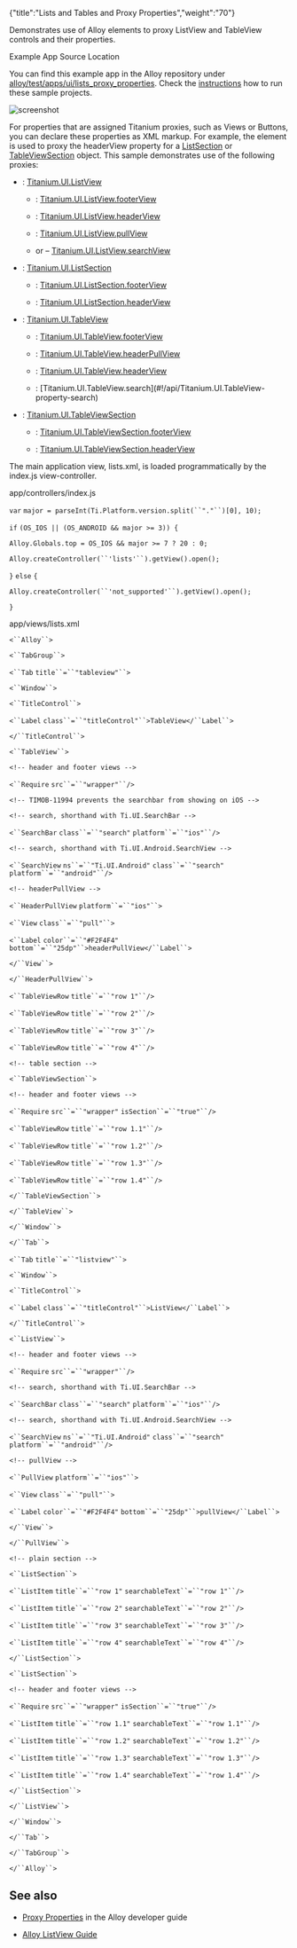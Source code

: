 {"title":"Lists and Tables and Proxy Properties","weight":"70"}

Demonstrates use of Alloy elements to proxy ListView and TableView controls and their properties.

Example App Source Location

You can find this example app in the Alloy repository under [alloy/test/apps/ui/lists\_proxy\_properties](https://github.com/appcelerator/alloy/tree/master/samples/apps/ui/lists_proxy_properties). Check the [instructions](/docs/appc/Alloy_Framework/Alloy_Guide/Alloy_Test_Apps/) how to run these sample projects.

![screenshot](/Images/appc/download/attachments/41845748/screenshot.png)

For properties that are assigned Titanium proxies, such as Views or Buttons, you can declare these properties as XML markup. For example, the <HeaderView/> element is used to proxy the headerView property for a [ListSection](#!/api/Titanium.UI.ListSection) or [TableViewSection](#!/api/Titanium.UI.TableViewSection) object. This sample demonstrates use of the following proxies:

* <ListView>: [Titanium.UI.ListView](#!/api/Titanium.UI.ListView)

    * <FooterView>: [Titanium.UI.ListView.footerView](#!/api/Titanium.UI.ListView-property-footerView)

    * <HeaderView>: [Titanium.UI.ListView.headerView](#!/api/Titanium.UI.ListView-property-headerView)

    * <PullView>: [Titanium.UI.ListView.pullView](#!/api/Titanium.UI.ListView-property-pullView)

    * <SearchBar> or <SearchView platform="android"> – [Titanium.UI.ListView.searchView](#!/api/Titanium.UI.ListView-property-searchView)

* <ListSection>: [Titanium.UI.ListSection](#!/api/Titanium.UI.ListSection)

    * <FooterView>: [Titanium.UI.ListSection.footerView](#!/api/Titanium.UI.ListSection-property-footerView)

    * <HeaderView>: [Titanium.UI.ListSection.headerView](#!/api/Titanium.UI.ListSection-property-headerView)

* <TableView>: [Titanium.UI.TableView](#!/api/Titanium.UI.TableView)

    * <FooterView>: [Titanium.UI.TableView.footerView](#!/api/Titanium.UI.TableView-property-footerView)

    * <HeaderPullView>: [Titanium.UI.TableView.headerPullView](#!/api/Titanium.UI.TableView-property-headerPullView)

    * <HeaderView>: [Titanium.UI.TableView.headerView](#!/api/Titanium.UI.TableView-property-headerView)

    * <Search>: [Titanium.UI.TableView.search](#!/api/Titanium.UI.TableView-property-search)

* <TableViewSection>: [Titanium.UI.TableViewSection](#!/api/Titanium.UI.TableViewSection)

    * <FooterView>: [Titanium.UI.TableViewSection.footerView](https://docs.appcelerator.com/platform/latest/#!/api/Titanium.UI.TableViewSection-property-footerView)

    * <HeaderView>: [Titanium.UI.TableViewSection.headerView](#!/api/Titanium.UI.TableViewSection-property-headerView)

The main application view, lists.xml, is loaded programmatically by the index.js view-controller.

app/controllers/index.js

`var` `major = parseInt(Ti.Platform.version.split(``"."``)[0], 10);`

`if` `(OS_IOS || (OS_ANDROID && major >= 3)) {`

`Alloy.Globals.top = OS_IOS && major >= 7 ? 20 : 0;`

`Alloy.createController(``'lists'``).getView().open();`

`}` `else` `{`

`Alloy.createController(``'not_supported'``).getView().open();`

`}`

app/views/lists.xml

`<``Alloy``>`

`<``TabGroup``>`

`<``Tab`  `title``=``"tableview"``>`

`<``Window``>`

`<``TitleControl``>`

`<``Label`  `class``=``"titleControl"``>TableView</``Label``>`

`</``TitleControl``>`

`<``TableView``>`

`<!-- header and footer views -->`

`<``Require`  `src``=``"wrapper"``/>`

`<!-- TIMOB-11994 prevents the searchbar from showing on iOS -->`

`<!-- search, shorthand with Ti.UI.SearchBar -->`

`<``SearchBar`  `class``=``"search"`  `platform``=``"ios"``/>`

`<!-- search, shorthand with Ti.UI.Android.SearchView -->`

`<``SearchView`  `ns``=``"Ti.UI.Android"`  `class``=``"search"`  `platform``=``"android"``/>`

`<!-- headerPullView -->`

`<``HeaderPullView`  `platform``=``"ios"``>`

`<``View`  `class``=``"pull"``>`

`<``Label`  `color``=``"#F2F4F4"`  `bottom``=``"25dp"``>headerPullView</``Label``>`

`</``View``>`

`</``HeaderPullView``>`

`<``TableViewRow`  `title``=``"row 1"``/>`

`<``TableViewRow`  `title``=``"row 2"``/>`

`<``TableViewRow`  `title``=``"row 3"``/>`

`<``TableViewRow`  `title``=``"row 4"``/>`

`<!-- table section -->`

`<``TableViewSection``>`

`<!-- header and footer views -->`

`<``Require`  `src``=``"wrapper"`  `isSection``=``"true"``/>`

`<``TableViewRow`  `title``=``"row 1.1"``/>`

`<``TableViewRow`  `title``=``"row 1.2"``/>`

`<``TableViewRow`  `title``=``"row 1.3"``/>`

`<``TableViewRow`  `title``=``"row 1.4"``/>`

`</``TableViewSection``>`

`</``TableView``>`

`</``Window``>`

`</``Tab``>`

`<``Tab`  `title``=``"listview"``>`

`<``Window``>`

`<``TitleControl``>`

`<``Label`  `class``=``"titleControl"``>ListView</``Label``>`

`</``TitleControl``>`

`<``ListView``>`

`<!-- header and footer views -->`

`<``Require`  `src``=``"wrapper"``/>`

`<!-- search, shorthand with Ti.UI.SearchBar -->`

`<``SearchBar`  `class``=``"search"`  `platform``=``"ios"``/>`

`<!-- search, shorthand with Ti.UI.Android.SearchView -->`

`<``SearchView`  `ns``=``"Ti.UI.Android"`  `class``=``"search"`  `platform``=``"android"``/>`

`<!-- pullView -->`

`<``PullView`  `platform``=``"ios"``>`

`<``View`  `class``=``"pull"``>`

`<``Label`  `color``=``"#F2F4F4"`  `bottom``=``"25dp"``>pullView</``Label``>`

`</``View``>`

`</``PullView``>`

`<!-- plain section -->`

`<``ListSection``>`

`<``ListItem`  `title``=``"row 1"`  `searchableText``=``"row 1"``/>`

`<``ListItem`  `title``=``"row 2"`  `searchableText``=``"row 2"``/>`

`<``ListItem`  `title``=``"row 3"`  `searchableText``=``"row 3"``/>`

`<``ListItem`  `title``=``"row 4"`  `searchableText``=``"row 4"``/>`

`</``ListSection``>`

`<``ListSection``>`

`<!-- header and footer views -->`

`<``Require`  `src``=``"wrapper"`  `isSection``=``"true"``/>`

`<``ListItem`  `title``=``"row 1.1"`  `searchableText``=``"row 1.1"``/>`

`<``ListItem`  `title``=``"row 1.2"`  `searchableText``=``"row 1.2"``/>`

`<``ListItem`  `title``=``"row 1.3"`  `searchableText``=``"row 1.3"``/>`

`<``ListItem`  `title``=``"row 1.4"`  `searchableText``=``"row 1.4"``/>`

`</``ListSection``>`

`</``ListView``>`

`</``Window``>`

`</``Tab``>`

`</``TabGroup``>`

`</``Alloy``>`

## See also

* [Proxy Properties](/docs/appc/Alloy_Framework/Alloy_Guide/Alloy_Test_Apps/User_Interface/Proxy_Properties/) in the Alloy developer guide

* [Alloy ListView Guide](/docs/appc/Titanium_SDK/Titanium_SDK_How-tos/User_Interface_Deep_Dives/ListViews/Alloy_ListView_Guide/)
